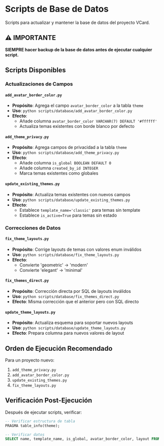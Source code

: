 # Scripts de Base de Datos

Scripts para actualizar y mantener la base de datos del proyecto VCard.

## ⚠️ IMPORTANTE
**SIEMPRE hacer backup de la base de datos antes de ejecutar cualquier script.**

## Scripts Disponibles

### Actualizaciones de Campos

#### `add_avatar_border_color.py`
- **Propósito**: Agrega el campo `avatar_border_color` a la tabla `theme`
- **Uso**: `python scripts/database/add_avatar_border_color.py`
- **Efecto**: 
  - Añade columna `avatar_border_color VARCHAR(7) DEFAULT '#ffffff'`
  - Actualiza temas existentes con borde blanco por defecto

#### `add_theme_privacy.py`
- **Propósito**: Agrega campos de privacidad a la tabla `theme`
- **Uso**: `python scripts/database/add_theme_privacy.py`
- **Efecto**:
  - Añade columna `is_global BOOLEAN DEFAULT 0`
  - Añade columna `created_by_id INTEGER`
  - Marca temas existentes como globales

#### `update_existing_themes.py`
- **Propósito**: Actualiza temas existentes con nuevos campos
- **Uso**: `python scripts/database/update_existing_themes.py`
- **Efecto**:
  - Establece `template_name='classic'` para temas sin template
  - Establece `is_active=True` para temas sin estado

### Correcciones de Datos

#### `fix_theme_layouts.py`
- **Propósito**: Corrige layouts de temas con valores enum inválidos
- **Uso**: `python scripts/database/fix_theme_layouts.py`
- **Efecto**:
  - Convierte 'geometric' → 'modern'
  - Convierte 'elegant' → 'minimal'

#### `fix_themes_direct.py`
- **Propósito**: Corrección directa por SQL de layouts inválidos
- **Uso**: `python scripts/database/fix_themes_direct.py`
- **Efecto**: Misma corrección que el anterior pero con SQL directo

#### `update_theme_layouts.py`
- **Propósito**: Actualiza esquema para soportar nuevos layouts
- **Uso**: `python scripts/database/update_theme_layouts.py`
- **Efecto**: Prepara columna para nuevos valores de layout

## Orden de Ejecución Recomendado

Para un proyecto nuevo:
1. `add_theme_privacy.py`
2. `add_avatar_border_color.py`
3. `update_existing_themes.py`
4. `fix_theme_layouts.py`

## Verificación Post-Ejecución

Después de ejecutar scripts, verificar:
```sql
-- Verificar estructura de tabla
PRAGMA table_info(theme);

-- Verificar datos
SELECT name, template_name, is_global, avatar_border_color, layout FROM theme LIMIT 5;
```